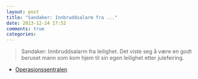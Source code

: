```yaml
---
layout: post
title: "Sandaker: Innbruddsalarm fra ..."
date: 2013-12-24 17:52
comments: true
categories: 
---
```


> Sandaker: Innbruddsalarm fra leilighet. Det viste seg å være en godt beruset mann som kom hjem til sin egen leilighet etter julefeiring.
- [Operasjonssentralen](https://twitter.com/oslopolitiops/status/415661289604513792)
